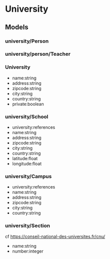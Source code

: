 # University

## Models

### university/Person

### university/person/Teacher

### University

- name:string
- address:string
- zipcode:string
- city:string
- country:string
- private:boolean

### university/School

- university:references
- name:string
- address:string
- zipcode:string
- city:string
- country:string
- latitude:float
- longitude:float

### university/Campus

- university:references
- name:string
- address:string
- zipcode:string
- city:string
- country:string

### university/Section
cf https://conseil-national-des-universites.fr/cnu/

- name:string
- number:integer
